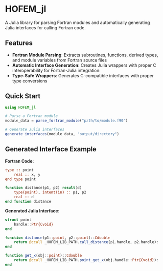 # HOFEM_jl

A Julia library for parsing Fortran modules and automatically generating Julia interfaces for calling Fortran code.

## Features

- **Fortran Module Parsing**: Extracts subroutines, functions, derived types, and module variables from Fortran source files
- **Automatic Interface Generation**: Creates Julia wrappers with proper C interoperability for Fortran-Julia integration
- **Type-Safe Wrappers**: Generates C-compatible interfaces with proper type conversions

## Quick Start

```julia
using HOFEM_jl

# Parse a Fortran module
module_data = parse_fortran_module("path/to/module.f90")

# Generate Julia interfaces
generate_interfaces(module_data, "output/directory")
```

## Generated Interface Example

**Fortran Code:**

```fortran
type :: point
    real :: x, y
end type point

function distance(p1, p2) result(d)
    type(point), intent(in) :: p1, p2
    real :: d
end function distance
```

**Generated Julia Interface:**

```julia
struct point
    handle::Ptr{Cvoid}
end

function distance(p1::point, p2::point)::Cdouble
    return @ccall _HOFEM_LIB_PATH.call_distance(p1.handle, p2.handle)::Cdouble
end

function get_x(obj::point)::Cdouble
    return @ccall _HOFEM_LIB_PATH.point_get_x(obj.handle::Ptr{Cvoid})::Cdouble
end
```
